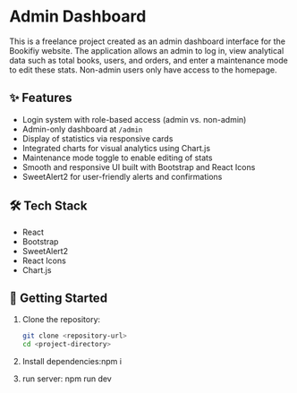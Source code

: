 # Admin Dashboard

This is a freelance project created as an admin dashboard interface for the Bookifiy website. The application allows an admin to log in, view analytical data such as total books, users, and orders, and enter a maintenance mode to edit these stats. Non-admin users only have access to the homepage.

## ✨ Features

- Login system with role-based access (admin vs. non-admin)
- Admin-only dashboard at `/admin`
- Display of statistics via responsive cards
- Integrated charts for visual analytics using Chart.js
- Maintenance mode toggle to enable editing of stats
- Smooth and responsive UI built with Bootstrap and React Icons
- SweetAlert2 for user-friendly alerts and confirmations

## 🛠 Tech Stack

- React
- Bootstrap
- SweetAlert2
- React Icons
- Chart.js

## 🚀 Getting Started

1. Clone the repository:
   ```bash
   git clone <repository-url>
   cd <project-directory>
2. Install dependencies:npm i

3. run server: npm run dev

